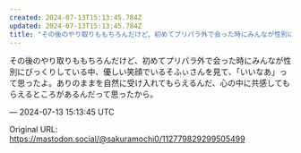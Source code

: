 ```yaml
---
created: 2024-07-13T15:13:45.784Z
updated: 2024-07-13T15:13:45.784Z
title: "その後のやり取りももちろんだけど、初めてプリパラ外で会った時にみんなが性別にびっ[...]"
---
```


<p>その後のやり取りももちろんだけど、初めてプリパラ外で会った時にみんなが性別にびっくりしている中、優しい笑顔でいるそふぃさんを見て、「いいなあ」って思ったよ。ありのままを自然に受け入れてもらえるんだ、心の中に共感してもらえるところがあるんだって思ったから。</p>

&mdash; 2024-07-13 15:13:45 UTC

Original URL: https://mastodon.social/@sakuramochi0/112779829299505499
